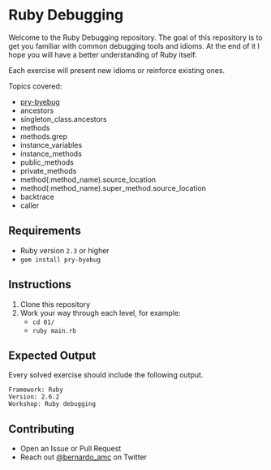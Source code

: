 # Ruby Debugging

Welcome to the Ruby Debugging repository. The goal of this repository is to get
you familiar with common debugging tools and idioms. At the end of it I hope you
will have a better understanding of Ruby itself.

Each exercise will present new idioms or reinforce existing ones.

Topics covered:

* [pry-byebug](https://github.com/deivid-rodriguez/pry-byebug)
* ancestors
* singleton_class.ancestors
* methods
* methods.grep
* instance_variables
* instance_methods
* public_methods
* private_methods
* method(:method_name).source_location
* method(:method_name).super_method.source_location
* backtrace
* caller

## Requirements

* Ruby version `2.3` or higher
* `gem install pry-byebug`

## Instructions

1. Clone this repository
2. Work your way through each level, for example:
    * `cd 01/`
    * `ruby main.rb`

## Expected Output

Every solved exercise should include the following output.

```
Framework: Ruby
Version: 2.6.2
Workshop: Ruby debugging
```

## Contributing

* Open an Issue or Pull Request
* Reach out [@bernardo_amc](https://twitter.com/bernardo_amc) on Twitter
